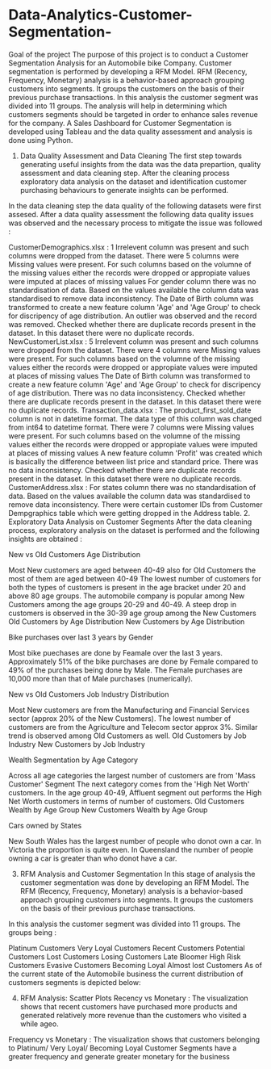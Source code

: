# Data-Analytics-Customer-Segmentation-

Goal of the project
The purpose of this project is to conduct a Customer Segmentation Analysis for an Automobile bike Company. Customer segmentation is performed by developing a RFM Model. RFM (Recency, Frequency, Monetary) analysis is a behavior-based approach grouping customers into segments. It groups the customers on the basis of their previous purchase transactions. In this analysis the customer segment was divided into 11 groups. The analysis will help in determining which customers segments should be targeted in order to enhance sales revenue for the company. A Sales Dashboard for Customer Segmentation is developed using Tableau and the data quality assessment and analysis is done using Python.

1. Data Quality Assessment and Data Cleaning
The first step towards generating useful insights from the data was the data prepartion, quality assessment and data cleaning step. After the cleaning process exploratory data analysis on the dataset and identification customer purchasing behaviours to generate insights can be performed.

In the data cleaning step the data quality of the following datasets were first assesed. After a data quality assessment the following data quality issues was observed and the necessary process to mitigate the issue was followed :

CustomerDemographics.xlsx :
1 Irrelevent column was present and such columns were dropped from the dataset.
There were 5 columns were Missing values were present. For such columns based on the volumne of the missing values either the records were dropped or appropiate values were imputed at places of missing values
For gender column there was no standardisation of data. Based on the values available the column data was standardised to remove data inconsistency.
The Date of Birth column was transformed to create a new feature column 'Age' and 'Age Group' to check for discripency of age distribution. An outlier was observed and the record was removed.
Checked whether there are duplicate records present in the dataset. In this dataset there were no duplicate records.
NewCustomerList.xlsx :
5 Irrelevent column was present and such columns were dropped from the dataset.
There were 4 columns were Missing values were present. For such columns based on the volumne of the missing values either the records were dropped or appropiate values were imputed at places of missing values
The Date of Birth column was transformed to create a new feature column 'Age' and 'Age Group' to check for discripency of age distribution.
There was no data inconsistency.
Checked whether there are duplicate records present in the dataset. In this dataset there were no duplicate records.
Transaction_data.xlsx :
The product_first_sold_date column is not in datetime format. The data type of this column was changed from int64 to datetime format.
There were 7 columns were Missing values were present. For such columns based on the volumne of the missing values either the records were dropped or appropiate values were imputed at places of missing values
A new feature column 'Profit' was created which is basically the difference between list price and standard price.
There was no data inconsistency.
Checked whether there are duplicate records present in the dataset. In this dataset there were no duplicate records.
CustomerAddress.xlsx :
For states column there was no standardisation of data. Based on the values available the column data was standardised to remove data inconsistency.
There were certain customer IDs from Customer Dempgraphics table which were getting dropped in the Address table.
2. Exploratory Data Analysis on Customer Segments
After the data cleaning process, exploratory analysis on the dataset is performed and the following insights are obtained :

New vs Old Customers Age Distribution

Most New customers are aged between 40-49 also for Old Customers the most of them are aged between 40-49
The lowest number of customers for both the types of customers is present in the age bracket under 20 and above 80 age groups.
The automobile company is popular among New Customers among the age groups 20-29 and 40-49.
A steep drop in customers is observed in the 30-39 age group among the New Customers
Old Customers by Age Distribution	New Customers by Age Distribution
	
Bike purchases over last 3 years by Gender

Most bike puechases are done by Feamale over the last 3 years. Approximately 51% of the bike purchases are done by Female compared to 49% of the purchases being done by Male.
The Female purchases are 10,000 more than that of Male purchases (numerically).

New vs Old Customers Job Industry Distribution

Most New customers are from the Manufacturing and Financial Services sector (approx 20% of the New Customers).
The lowest number of customers are from the Agriculture and Telecom sector approx 3%.
Similar trend is observed among Old Customers as well.
Old Customers by Job Industry	New Customers by Job Industry
	
Wealth Segmentation by Age Category

Across all age categories the largest number of customers are from 'Mass Customer' Segment
The next category comes from the 'High Net Worth' customers.
In the age group 40-49, Affluent segment out performs the High Net Worth customers in terms of number of customers.
Old Customers Wealth by Age Group	New Customers Wealth by Age Group
	
Cars owned by States

New South Wales has the largest number of people who donot own a car.
In Victoria the proportion is quite even.
In Queensland the number of people owning a car is greater than who donot have a car.

3. RFM Analysis and Customer Segmentation
In this stage of analysis the customer segmentation was done by developing an RFM Model. The RFM (Recency, Frequency, Monetary) analysis is a behavior-based approach grouping customers into segments. It groups the customers on the basis of their previous purchase transactions.

In this analysis the customer segment was divided into 11 groups. The groups being :

Platinum Customers
Very Loyal Customers
Recent Customers
Potential Customers
Lost Customers
Losing Customers
Late Bloomer
High Risk Customers
Evasive Customers
Becoming Loyal
Almost lost Customers
As of the current state of the Automobile business the current distribution of customers segments is depicted below: 

4. RFM Analysis: Scatter Plots
Recency vs Monetary :
The visualization shows that recent customers have purchased more products and generated relatively more revenue than the customers who visited a while ageo.


Frequency vs Monetary :
The visualization shows that customers belonging to Platinum/ Very Loyal/ Becoming Loyal Customer Segments have a greater frequency and generate greater monetary for the business
